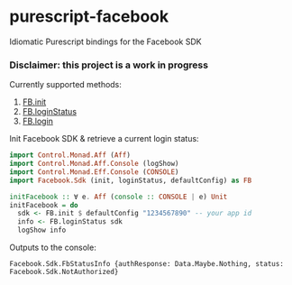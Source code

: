 # purescript-facebook
Idiomatic Purescript bindings for the Facebook SDK

### Disclaimer: this project is a work in progress

Currently supported methods:
1. [FB.init](https://developers.facebook.com/docs/javascript/reference/FB.init/v2.10)
1. [FB.loginStatus](https://developers.facebook.com/docs/reference/javascript/FB.getLoginStatus/v2.10)
1. [FB.login](https://developers.facebook.com/docs/reference/javascript/FB.login/v2.10)

Init Facebook SDK & retrieve a current login status:

``` purescript
import Control.Monad.Aff (Aff)
import Control.Monad.Aff.Console (logShow)
import Control.Monad.Eff.Console (CONSOLE)
import Facebook.Sdk (init, loginStatus, defaultConfig) as FB

initFacebook :: ∀ e. Aff (console :: CONSOLE | e) Unit
initFacebook = do
  sdk <- FB.init $ defaultConfig "1234567890" -- your app id
  info <- FB.loginStatus sdk
  logShow info
```

Outputs to the console:
```
Facebook.Sdk.FbStatusInfo {authResponse: Data.Maybe.Nothing, status: Facebook.Sdk.NotAuthorized}
```
